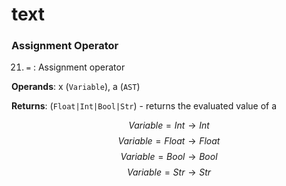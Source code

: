 # text

### Assignment Operator

21.  `=` : Assignment operator
    
**Operands**: x (`Variable`), a (`AST`)

**Returns**: (`Float|Int|Bool|Str`) - returns the evaluated value of a

$$Variable=Int  \rightarrow  Int$$
$$Variable=Float  \rightarrow  Float$$
$$Variable=Bool  \rightarrow  Bool$$
$$Variable=Str  \rightarrow  Str$$
